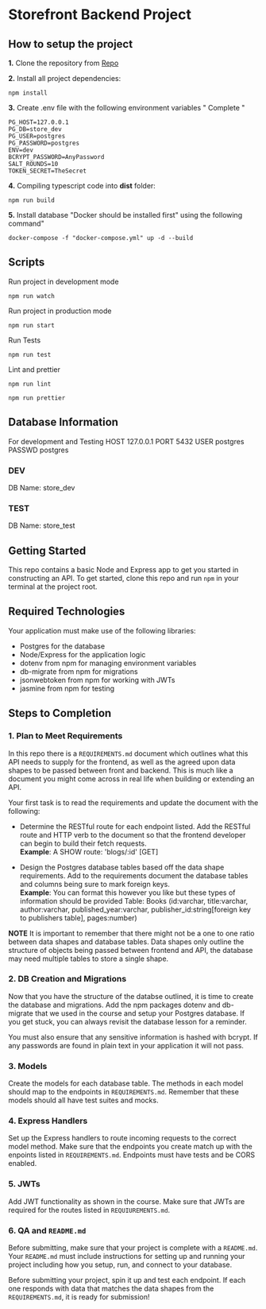 # Storefront Backend Project

## How to setup the project

**1.** Clone the repository from [Repo](https://github.com/alhasnalshrif/storefront)

**2.** Install all project dependencies:

```
npm install
```

**3.** Create .env file with the following environment variables " Complete "

```
PG_HOST=127.0.0.1
PG_DB=store_dev
PG_USER=postgres
PG_PASSWORD=postgres
ENV=dev
BCRYPT_PASSWORD=AnyPassword
SALT_ROUNDS=10
TOKEN_SECRET=TheSecret
```

**4.** Compiling typescript code into **dist** folder:

```
npm run build
```

**5.** Install database "Docker should be installed first" using the following command"

```
docker-compose -f "docker-compose.yml" up -d --build
```

## Scripts

Run project in development mode

```
npm run watch
```

Run project in production mode

```
npm run start
```

Run Tests

```
npm run test
```

Lint and prettier

```
npm run lint
```

```
npm run prettier
```

## Database Information

For development and Testing
HOST 127.0.0.1
PORT 5432
USER postgres
PASSWD postgres

### DEV

DB Name: store_dev

### TEST

DB Name: store_test

## Getting Started

This repo contains a basic Node and Express app to get you started in constructing an API. To get started, clone this repo and run `npm` in your terminal at the project root.

## Required Technologies

Your application must make use of the following libraries:

-   Postgres for the database
-   Node/Express for the application logic
-   dotenv from npm for managing environment variables
-   db-migrate from npm for migrations
-   jsonwebtoken from npm for working with JWTs
-   jasmine from npm for testing

## Steps to Completion

### 1. Plan to Meet Requirements

In this repo there is a `REQUIREMENTS.md` document which outlines what this API needs to supply for the frontend, as well as the agreed upon data shapes to be passed between front and backend. This is much like a document you might come across in real life when building or extending an API.

Your first task is to read the requirements and update the document with the following:

-   Determine the RESTful route for each endpoint listed. Add the RESTful route and HTTP verb to the document so that the frontend developer can begin to build their fetch requests.  
    **Example**: A SHOW route: 'blogs/:id' [GET]

-   Design the Postgres database tables based off the data shape requirements. Add to the requirements document the database tables and columns being sure to mark foreign keys.  
    **Example**: You can format this however you like but these types of information should be provided
    Table: Books (id:varchar, title:varchar, author:varchar, published_year:varchar, publisher_id:string[foreign key to publishers table], pages:number)

**NOTE** It is important to remember that there might not be a one to one ratio between data shapes and database tables. Data shapes only outline the structure of objects being passed between frontend and API, the database may need multiple tables to store a single shape.

### 2. DB Creation and Migrations

Now that you have the structure of the databse outlined, it is time to create the database and migrations. Add the npm packages dotenv and db-migrate that we used in the course and setup your Postgres database. If you get stuck, you can always revisit the database lesson for a reminder.

You must also ensure that any sensitive information is hashed with bcrypt. If any passwords are found in plain text in your application it will not pass.

### 3. Models

Create the models for each database table. The methods in each model should map to the endpoints in `REQUIREMENTS.md`. Remember that these models should all have test suites and mocks.

### 4. Express Handlers

Set up the Express handlers to route incoming requests to the correct model method. Make sure that the endpoints you create match up with the enpoints listed in `REQUIREMENTS.md`. Endpoints must have tests and be CORS enabled.

### 5. JWTs

Add JWT functionality as shown in the course. Make sure that JWTs are required for the routes listed in `REQUIUREMENTS.md`.

### 6. QA and `README.md`

Before submitting, make sure that your project is complete with a `README.md`. Your `README.md` must include instructions for setting up and running your project including how you setup, run, and connect to your database.

Before submitting your project, spin it up and test each endpoint. If each one responds with data that matches the data shapes from the `REQUIREMENTS.md`, it is ready for submission!
